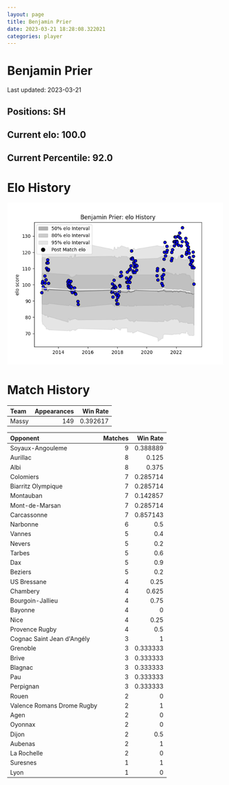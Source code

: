 ```yaml
---  
layout: page  
title: Benjamin Prier  
date: 2023-03-21 18:28:08.322021  
categories: player  
---
```

# Benjamin Prier


Last updated: 2023-03-21
## Positions: SH

## Current elo: 100.0

## Current Percentile: 92.0

# Elo History


![elo history](history_BenjaminPrier.png)
# Match History


| Team   |   Appearances |   Win Rate |
|:-------|--------------:|-----------:|
| Massy  |           149 |   0.392617 |

| Opponent                   |   Matches |   Win Rate |
|:---------------------------|----------:|-----------:|
| Soyaux-Angouleme           |         9 |   0.388889 |
| Aurillac                   |         8 |   0.125    |
| Albi                       |         8 |   0.375    |
| Colomiers                  |         7 |   0.285714 |
| Biarritz Olympique         |         7 |   0.285714 |
| Montauban                  |         7 |   0.142857 |
| Mont-de-Marsan             |         7 |   0.285714 |
| Carcassonne                |         7 |   0.857143 |
| Narbonne                   |         6 |   0.5      |
| Vannes                     |         5 |   0.4      |
| Nevers                     |         5 |   0.2      |
| Tarbes                     |         5 |   0.6      |
| Dax                        |         5 |   0.9      |
| Beziers                    |         5 |   0.2      |
| US Bressane                |         4 |   0.25     |
| Chambery                   |         4 |   0.625    |
| Bourgoin-Jallieu           |         4 |   0.75     |
| Bayonne                    |         4 |   0        |
| Nice                       |         4 |   0.25     |
| Provence Rugby             |         4 |   0.5      |
| Cognac Saint Jean d'Angély |         3 |   1        |
| Grenoble                   |         3 |   0.333333 |
| Brive                      |         3 |   0.333333 |
| Blagnac                    |         3 |   0.333333 |
| Pau                        |         3 |   0.333333 |
| Perpignan                  |         3 |   0.333333 |
| Rouen                      |         2 |   0        |
| Valence Romans Drome Rugby |         2 |   1        |
| Agen                       |         2 |   0        |
| Oyonnax                    |         2 |   0        |
| Dijon                      |         2 |   0.5      |
| Aubenas                    |         2 |   1        |
| La Rochelle                |         2 |   0        |
| Suresnes                   |         1 |   1        |
| Lyon                       |         1 |   0        |